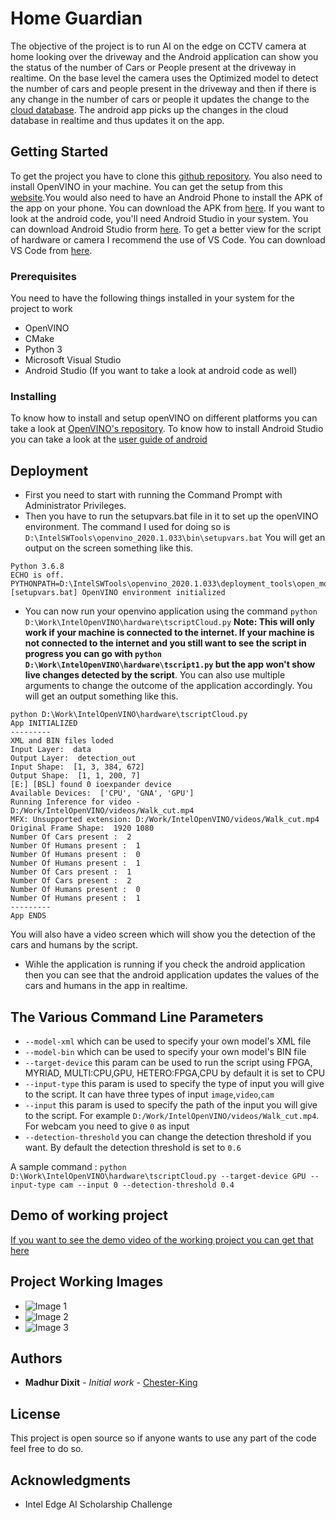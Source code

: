 # Home Guardian

The objective of the project is to run AI on the edge on CCTV camera at home looking over the driveway and the Android application can show you the status of the number of Cars or People present at the driveway in realtime. On the base level the camera uses the Optimized model to detect the number of cars and people present in the driveway and then if there is any change in the number of cars or people it updates the change to the [cloud database](https://firebase.google.com/). The android app picks up the changes in the cloud database in realtime and thus updates it on the app.

## Getting Started

To get the project you have to clone this [github repository](https://github.com/Chester-King/Intel-Edge-AI-Scholarship-Project). You also need to install OpenVINO in your machine. You can get the setup from this [website](https://software.intel.com/en-us/openvino-toolkit/choose-download).You would also need to have an Android Phone to install the APK of the app on your phone. You can download the APK from [here](https://drive.google.com/open?id=1H7cvGGaIPwG5YxuqezwdjMZXCCbIObMg). If you want to look at the android code, you'll need Android Studio in your system. You can download Android Studio frorm [here](https://developer.android.com/studio). To get a better view for the script of hardware or camera I recommend the use of VS Code. You can download VS Code from [here](https://code.visualstudio.com/download).

### Prerequisites

You need to have the following things installed in your system for the project to work

- OpenVINO
- CMake
- Python 3
- Microsoft Visual Studio
- Android Studio (If you want to take a look at android code as well)

### Installing

To know how to install and setup openVINO on different platforms you can take a look at [OpenVINO's repository](https://github.com/opencv/dldt).
To know how to install Android Studio you can take a look at the [user guide of android](https://developer.android.com/studio/install)

## Deployment

- First you need to start with running the Command Prompt with Administrator Privileges.
- Then you have to run the setupvars.bat file in it to set up the openVINO environment.
  The command I used for doing so is `D:\IntelSWTools\openvino_2020.1.033\bin\setupvars.bat`
  You will get an output on the screen something like this.

```
Python 3.6.8
ECHO is off.
PYTHONPATH=D:\IntelSWTools\openvino_2020.1.033\deployment_tools\open_model_zoo\tools\accuracy_checker;D:\IntelSWTools\openvino_2020.1.033\python\python3.6;D:\IntelSWTools\openvino_2020.1.033\python\python3;D:\IntelSWTools\openvino_2020.1.033\deployment_tools\model_optimizer;
[setupvars.bat] OpenVINO environment initialized
```

- You can now run your openvino application using the command `python D:\Work\IntelOpenVINO\hardware\tscriptCloud.py` **Note: This will only work if your machine is connected to the internet. If your machine is not connected to the internet and you still want to see the script in progress you can go with `python D:\Work\IntelOpenVINO\hardware\tscript1.py` but the app won't show live changes detected by the script**. You can also use multiple arguments to change the outcome of the application accordingly. You will get an output something like this.

```
python D:\Work\IntelOpenVINO\hardware\tscriptCloud.py
App INITIALIZED
---------
XML and BIN files loded
Input Layer:  data
Output Layer:  detection_out
Input Shape:  [1, 3, 384, 672]
Output Shape:  [1, 1, 200, 7]
[E:] [BSL] found 0 ioexpander device
Available Devices:  ['CPU', 'GNA', 'GPU']
Running Inference for video - D:/Work/IntelOpenVINO/videos/Walk_cut.mp4
MFX: Unsupported extension: D:/Work/IntelOpenVINO/videos/Walk_cut.mp4
Original Frame Shape:  1920 1080
Number Of Cars present :  2
Number Of Humans present :  1
Number Of Humans present :  0
Number Of Humans present :  1
Number Of Cars present :  1
Number Of Cars present :  2
Number Of Humans present :  0
Number Of Humans present :  1
---------
App ENDS
```

You will also have a video screen which will show you the detection of the cars and humans by the script.

- Wihle the application is running if you check the android application then you can see that the android application updates the values of the cars and humans in the app in realtime.

## The Various Command Line Parameters

- `--model-xml` which can be used to specify your own model's XML file
- `--model-bin` which can be used to specify your own model's BIN file
- `--target-device` this param can be used to run the script using FPGA, MYRIAD, MULTI:CPU,GPU, HETERO:FPGA,CPU by default it is set to CPU
- `--input-type` this param is used to specify the type of input you will give to the script. It can have three types of input `image`,`video`,`cam`
- `--input` this param is used to specify the path of the input you will give to the script. For example `D:/Work/IntelOpenVINO/videos/Walk_cut.mp4`. For webcam you need to give `0` as input
- `--detection-threshold` you can change the detection threshold if you want. By default the detection threshold is set to `0.6`

A sample command : `python D:\Work\IntelOpenVINO\hardware\tscriptCloud.py --target-device GPU --input-type cam --input 0 --detection-threshold 0.4`

## Demo of working project

[If you want to see the demo video of the working project you can get that here](https://drive.google.com/open?id=1cIGan87kJsCDwkodEyu0BUJ7j49WNweL)

## Project Working Images

- ![Image 1](https://github.com/Chester-King/InIntel-Edge-AI-Scholarship-Project/project_images/IntelAppLoad.png)
- ![Image 2](https://github.com/Chester-King/InIntel-Edge-AI-Scholarship-Project/project_images/Inteledgeappstart.png)
- ![Image 3](https://github.com/Chester-King/InIntel-Edge-AI-Scholarship-Project/project_images/IntelProjectOutput.png)

## Authors

- **Madhur Dixit** - _Initial work_ - [Chester-King](https://github.com/Chester-King)

## License

This project is open source so if anyone wants to use any part of the code feel free to do so.

## Acknowledgments

- Intel Edge AI Scholarship Challenge

